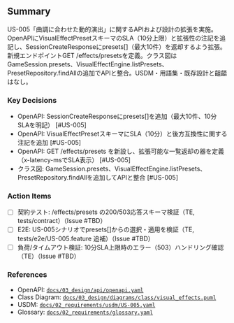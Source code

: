 ## Summary

US-005「曲調に合わせた動的演出」に関するAPIおよび設計の拡張を実施。OpenAPIにVisualEffectPresetスキーマのSLA（10分上限）と拡張性の注記を追記し、SessionCreateResponseにpresets[]（最大10件）を返却するよう拡張。新規エンドポイントGET /effects/presetsを定義。クラス図はGameSession.presets、VisualEffectEngine.listPresets、PresetRepository.findAllの追加でAPIと整合。USDM・用語集・既存設計と齟齬はなし。

### Key Decisions

- OpenAPI: SessionCreateResponseにpresets[]を追加（最大10件、10分SLAを明記） [#US-005]
- OpenAPI: VisualEffectPresetスキーマにSLA（10分）と後方互換性に関する注記を追加 [#US-005]
- OpenAPI: GET /effects/presets を新設し、拡張可能な一覧返却の器を定義（x-latency-msでSLA表示） [#US-005]
- クラス図: GameSession.presets、VisualEffectEngine.listPresets、PresetRepository.findAllを追加してAPIと整合 [#US-005]

### Action Items

- [ ] 契約テスト: /effects/presets の200/503応答スキーマ検証（TE, tests/contract）（Issue #TBD）
- [ ] E2E: US-005シナリオでpresets[]からの選択・適用を検証（TE, tests/e2e/US-005.feature 追補）（Issue #TBD）
- [ ] 負荷/タイムアウト検証: 10分SLA上限時のエラー（503）ハンドリング確認（TE）（Issue #TBD）

### References

- OpenAPI: [`docs/03_design/api/openapi.yaml`](docs/03_design/api/openapi.yaml:1)
- Class Diagram: [`docs/03_design/diagrams/class/visual_effects.puml`](docs/03_design/diagrams/class/visual_effects.puml:1)
- USDM: [`docs/02_requirements/usdm/US-005.yaml`](docs/02_requirements/usdm/US-005.yaml:1)
- Glossary: [`docs/02_requirements/glossary.yaml`](docs/02_requirements/glossary.yaml:1)
